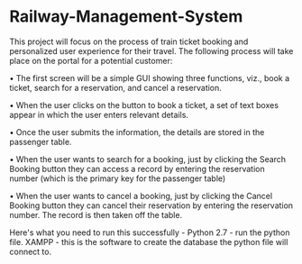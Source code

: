 # Railway-Management-System

This project will focus on the process of train ticket booking and personalized user experience for their travel.
The following process will take place on the portal for a potential customer:

• The first screen will be a simple GUI showing three functions, viz., book a ticket, search for a reservation, and cancel a reservation.

• When the user clicks on the button to book a ticket, a set of text boxes appear in which the user enters relevant details.

• Once the user submits the information, the details are stored in the passenger table.

• When the user wants to search for a booking, just by clicking the Search Booking button they can access a record by entering the reservation number (which is the primary key for the passenger table)

• When the user wants to cancel a booking, just by clicking the Cancel Booking button they can cancel their reservation by entering the reservation number. The record is then taken off the table.

Here's what you need to run this successfully - 
Python 2.7 - run the python file.
XAMPP - this is the software to create the database the python file will connect to.
